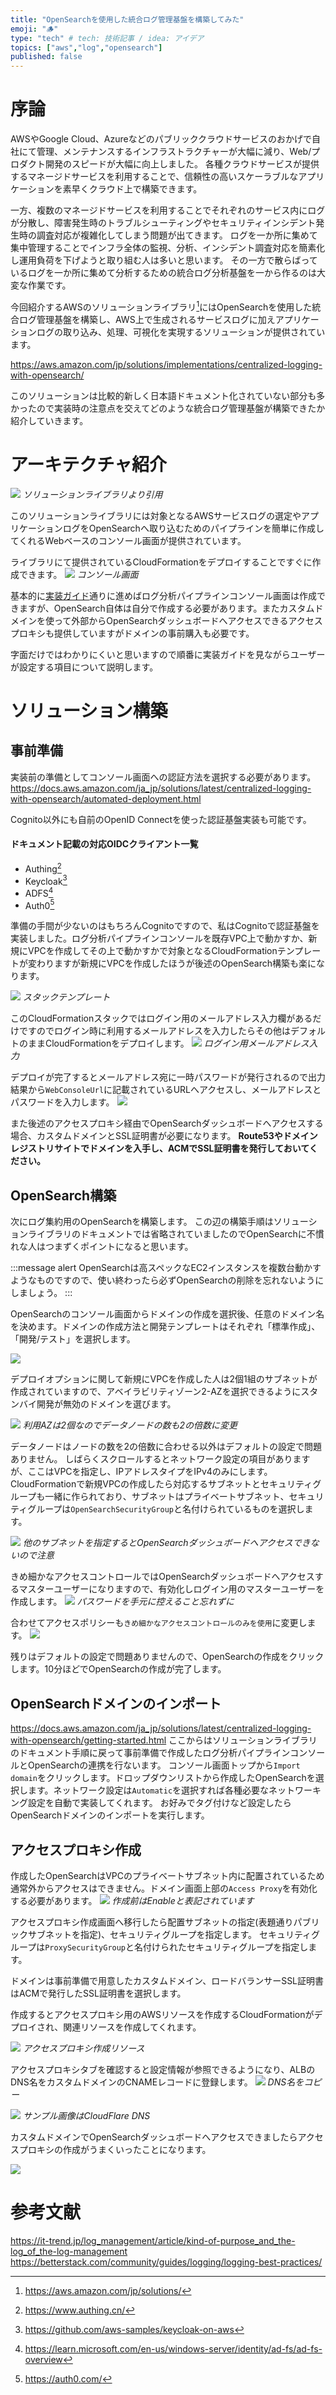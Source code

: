 ```yaml
---
title: "OpenSearchを使用した統合ログ管理基盤を構築してみた"
emoji: "🪵"
type: "tech" # tech: 技術記事 / idea: アイデア
topics: ["aws","log","opensearch"]
published: false
---
```


# 序論

AWSやGoogle Cloud、Azureなどのパブリッククラウドサービスのおかげで自社にて管理、メンテナンスするインフラストラクチャーが大幅に減り、Web/プロダクト開発のスピードが大幅に向上しました。
各種クラウドサービスが提供するマネージドサービスを利用することで、信頼性の高いスケーラブルなアプリケーションを素早くクラウド上で構築できます。

一方、複数のマネージドサービスを利用することでそれぞれのサービス内にログが分散し、障害発生時のトラブルシューティングやセキュリティインシデント発生時の調査対応が複雑化してしまう問題が出てきます。
ログを一か所に集めて集中管理することでインフラ全体の監視、分析、インシデント調査対応を簡素化し運用負荷を下げようと取り組む人は多いと思います。
その一方で散らばっているログを一か所に集めて分析するための統合ログ分析基盤を一から作るのは大変な作業です。

今回紹介するAWSのソリューションライブラリ[^1]にはOpenSearchを使用した統合ログ管理基盤を構築し、AWS上で生成されるサービスログに加えアプリケーションログの取り込み、処理、可視化を実現するソリューションが提供されています。

https://aws.amazon.com/jp/solutions/implementations/centralized-logging-with-opensearch/

このソリューションは比較的新しく日本語ドキュメント化されていない部分も多かったので実装時の注意点を交えてどのような統合ログ管理基盤が構築できたか紹介していきます。


[^1]: https://aws.amazon.com/jp/solutions/

# アーキテクチャ紹介
![](/images/centralized-logging-os/image1.png)
*ソリューションライブラリより引用*

このソリューションライブラリには対象となるAWSサービスログの選定やアプリケーションログをOpenSearchへ取り込むためのパイプラインを簡単に作成してくれるWebベースのコンソール画面が提供されています。

ライブラリにて提供されているCloudFormationをデプロイすることですぐに作成できます。
![](/images/centralized-logging-os/image2.png)
*コンソール画面*

基本的に[実装ガイド](https://docs.aws.amazon.com/ja_jp/solutions/latest/centralized-logging-with-opensearch/solution-overview.html)通りに進めばログ分析パイプラインコンソール画面は作成できますが、OpenSearch自体は自分で作成する必要があります。またカスタムドメインを使って外部からOpenSearchダッシュボードへアクセスできるアクセスプロキシも提供していますがドメインの事前購入も必要です。

字面だけではわかりにくいと思いますので順番に実装ガイドを見ながらユーザーが設定する項目について説明します。

# ソリューション構築

## 事前準備

実装前の準備としてコンソール画面への認証方法を選択する必要があります。
https://docs.aws.amazon.com/ja_jp/solutions/latest/centralized-logging-with-opensearch/automated-deployment.html

Cognito以外にも自前のOpenID Connectを使った認証基盤実装も可能です。

#### ドキュメント記載の対応OIDCクライアント一覧
- Authing[^2]
- Keycloak[^3]
- ADFS[^4]
- Auth0[^5]

準備の手間が少ないのはもちろんCognitoですので、私はCognitoで認証基盤を実装しました。ログ分析パイプラインコンソールを既存VPC上で動かすか、新規にVPCを作成してその上で動かすかで対象となるCloudFormationテンプレートが変わりますが新規にVPCを作成したほうが後述のOpenSearch構築も楽になります。

![](/images/centralized-logging-os/image3.png)
*スタックテンプレート*

このCloudFormationスタックではログイン用のメールアドレス入力欄があるだけですのでログイン時に利用するメールアドレスを入力したらその他はデフォルトのままCloudFormationをデプロイします。
![](/images/centralized-logging-os/image4.png)
*ログイン用メールアドレス入力*

デプロイが完了するとメールアドレス宛に一時パスワードが発行されるので出力結果から`WebConsoleUrl`に記載されているURLへアクセスし、メールアドレスとパスワードを入力します。
![](/images/centralized-logging-os/image5.png)

[^2]: https://www.authing.cn/
[^3]: https://github.com/aws-samples/keycloak-on-aws
[^4]: https://learn.microsoft.com/en-us/windows-server/identity/ad-fs/ad-fs-overview
[^5]: https://auth0.com/

また後述のアクセスプロキシ経由でOpenSearchダッシュボードへアクセスする場合、カスタムドメインとSSL証明書が必要になります。
**Route53やドメインレジストリサイトでドメインを入手し、ACMでSSL証明書を発行しておいてください。**

## OpenSearch構築
次にログ集約用のOpenSearchを構築します。
この辺の構築手順はソリューションライブラリのドキュメントでは省略されていましたのでOpenSearchに不慣れな人はつまずくポイントになると思います。

:::message alert
OpenSearchは高スペックなEC2インスタンスを複数台動かすようなものですので、使い終わったら必ずOpenSearchの削除を忘れないようにしましょう。
:::

OpenSearchのコンソール画面からドメインの作成を選択後、任意のドメイン名を決めます。ドメインの作成方法と開発テンプレートはそれぞれ「標準作成」、「開発/テスト」を選択します。

![](/images/centralized-logging-os/image6.png)

デプロイオプションに関して新規にVPCを作成した人は2個1組のサブネットが作成されていますので、アベイラビリティゾーン2-AZを選択できるようにスタンバイ開発が無効のドメインを選びます。

![](/images/centralized-logging-os/image7.png)
*利用AZは2個なのでデータノードの数も2の倍数に変更*


データノードはノードの数を2の倍数に合わせる以外はデフォルトの設定で問題ありません。
しばらくスクロールするとネットワーク設定の項目がありますが、ここはVPCを指定し、IPアドレスタイプをIPv4のみにします。
CloudFormationで新規VPCの作成したら対応するサブネットとセキュリティグループも一緒に作られており、サブネットはプライベートサブネット、セキュリティグループは`OpenSearchSecurityGroup`と名付けられているものを選択します。

![](/images/centralized-logging-os/image8.png)
*他のサブネットを指定するとOpenSearchダッシュボードへアクセスできないので注意*

きめ細かなアクセスコントロールではOpenSearchダッシュボードへアクセスするマスターユーザーになりますので、有効化しログイン用のマスターユーザーを作成します。
![](/images/centralized-logging-os/image9.png)
*パスワードを手元に控えること忘れずに*

合わせてアクセスポリシーも`きめ細かなアクセスコントロールのみを使用`に変更します。
![](/images/centralized-logging-os/image10.png)

残りはデフォルトの設定で問題ありませんので、OpenSearchの作成をクリックします。10分ほどでOpenSearchの作成が完了します。

## OpenSearchドメインのインポート

https://docs.aws.amazon.com/ja_jp/solutions/latest/centralized-logging-with-opensearch/getting-started.html
ここからはソリューションライブラリのドキュメント手順に戻って事前準備で作成したログ分析パイプラインコンソールとOpenSearchの連携を行ないます。
コンソール画面トップから`Import domain`をクリックします。ドロップダウンリストから作成したOpenSearchを選択します。ネットワーク設定は`Automatic`を選択すれば各種必要なネットワーキング設定を自動で実装してくれます。
お好みでタグ付けなど設定したらOpenSearchドメインのインポートを実行します。

## アクセスプロキシ作成

作成したOpenSearchはVPCのプライベートサブネット内に配置されているため通常外からアクセスはできません。ドメイン画面上部の`Access Proxy`を有効化する必要があります。
![](/images/centralized-logging-os/image11.png)
*作成前はEnableと表記されています*

アクセスプロキシ作成画面へ移行したら配置サブネットの指定(表題通りパブリックサブネットを指定)、セキュリティグループを指定します。
セキュリティグループは`ProxySecurityGroup`と名付けられたセキュリティグループを指定します。

ドメインは事前準備で用意したカスタムドメイン、ロードバランサーSSL証明書はACMで発行したSSL証明書を選択します。

作成するとアクセスプロキシ用のAWSリソースを作成するCloudFormationがデプロイされ、関連リソースを作成してくれます。

![](/images/centralized-logging-os/image12.png)
*アクセスプロキシ作成リソース*

アクセスプロキシタブを確認すると設定情報が参照できるようになり、ALBのDNS名をカスタムドメインのCNAMEレコードに登録します。
![](/images/centralized-logging-os/image13.png)
*DNS名をコピー*

![](/images/centralized-logging-os/image14.png)
*サンプル画像はCloudFlare DNS*

カスタムドメインでOpenSearchダッシュボードへアクセスできましたらアクセスプロキシの作成がうまくいったことになります。

![](/images/centralized-logging-os/image15.png)


# 参考文献
https://it-trend.jp/log_management/article/kind-of-purpose_and_the-log_of_the-log-management
https://betterstack.com/community/guides/logging/logging-best-practices/